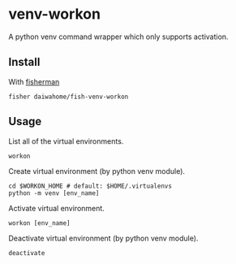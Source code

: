 # venv-workon

A python venv command wrapper which only supports activation.

## Install

With [fisherman]

```
fisher daiwahome/fish-venv-workon
```

## Usage

List all of the virtual environments.
```
workon
```

Create virtual environment (by python venv module).
```
cd $WORKON_HOME # default: $HOME/.virtualenvs
python -m venv [env_name]
```

Activate virtual environment.
```
workon [env_name]
```

Deactivate virtual environment (by python venv module).
```
deactivate
```

[fisherman]: https://github.com/fisherman/fisherman
